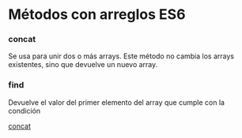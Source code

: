 # Métodos con arreglos ES6

### concat

Se usa para unir dos o más arrays. Este método no cambia los arrays existentes, sino que devuelve un nuevo array.

### find

Devuelve el valor del primer elemento del array que cumple con la condición

[concat](https://developer.mozilla.org/es/docs/Web/JavaScript/Reference/Global_Objects/Array/concat)